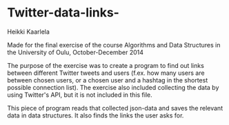 # Twitter-data-links-
Heikki Kaarlela

Made for the final exercise of the course Algorithms and Data Structures in the University of Oulu, October-December 2014

The purpose of the exercise was to create a program to find out links between different Twitter tweets and users (f.ex. how many users are between chosen users, or a chosen user and a hashtag in the shortest possible connection list). The exercise also included collecting the data by using Twitter's API, but it is not included in this file.

This piece of program reads that collected json-data and saves the relevant data in data structures. It also finds the links the user asks for.
